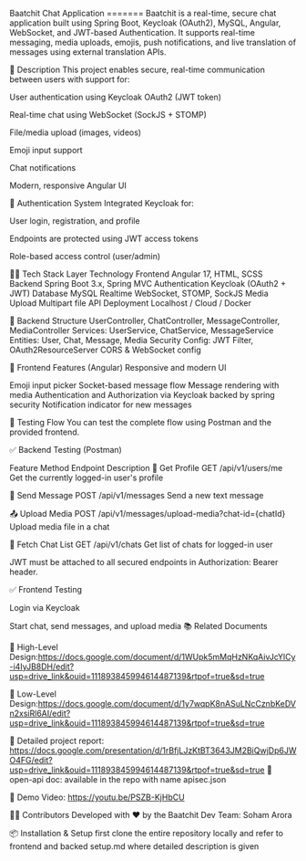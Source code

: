Baatchit Chat Application
======= Baatchit is a real-time, secure chat application built using Spring Boot, Keycloak (OAuth2), MySQL, Angular, WebSocket, and JWT-based Authentication. It supports real-time messaging, media uploads, emojis, push notifications, and live translation of messages using external translation APIs.

📝 Description This project enables secure, real-time communication between users with support for:

User authentication using Keycloak OAuth2 (JWT token)

Real-time chat using WebSocket (SockJS + STOMP)

File/media upload (images, videos)

Emoji input support

Chat notifications

Modern, responsive Angular UI

🔐 Authentication System Integrated Keycloak for:

User login, registration, and profile

Endpoints are protected using JWT access tokens

Role-based access control (user/admin)

🧑‍💻 Tech Stack Layer Technology Frontend Angular 17, HTML, SCSS Backend Spring Boot 3.x, Spring MVC Authentication Keycloak (OAuth2 + JWT) Database MySQL Realtime WebSocket, STOMP, SockJS Media Upload Multipart file API Deployment Localhost / Cloud / Docker

📂 Backend Structure UserController, ChatController, MessageController, MediaController Services: UserService, ChatService, MessageService Entities: User, Chat, Message, Media Security Config: JWT Filter, OAuth2ResourceServer CORS & WebSocket config

🎨 Frontend Features (Angular) Responsive and modern UI

Emoji input picker Socket-based message flow Message rendering with media Authentication and Authorization via Keycloak backed by spring security Notification indicator for new messages

🧪 Testing Flow You can test the complete flow using Postman and the provided frontend.

✅ Backend Testing (Postman)

Feature Method Endpoint Description 🔐 Get Profile GET /api/v1/users/me Get the currently logged-in user's profile

💬 Send Message POST /api/v1/messages Send a new text message

📤 Upload Media POST /api/v1/messages/upload-media?chat-id={chatId} Upload media file in a chat

🧾 Fetch Chat List GET /api/v1/chats Get list of chats for logged-in user

JWT must be attached to all secured endpoints in Authorization: Bearer header.

✅ Frontend Testing

Login via Keycloak

Start chat, send messages, and upload media
📚 Related Documents

📄 High-Level Design:https://docs.google.com/document/d/1WUpk5mMqHzNKqAivJcYlCy-i4IyJB8DH/edit?usp=drive_link&ouid=111893845994614487139&rtpof=true&sd=true

📄 Low-Level Design:https://docs.google.com/document/d/1y7wqpK8nASuLNcCznbKeDVn2xsiRl6AI/edit?usp=drive_link&ouid=111893845994614487139&rtpof=true&sd=true

📄 Detailed project report: https://docs.google.com/presentation/d/1rBfjLJzKtBT3643JM2BiQwjDp6JWO4FG/edit?usp=drive_link&ouid=111893845994614487139&rtpof=true&sd=true
📄 open-api doc: available in the repo with name apisec.json 

📄 Demo Video: https://youtu.be/PSZB-KjHbCU

👨‍💻 Contributors Developed with ❤ by the Baatchit Dev Team: Soham Arora

📦 Installation & Setup 
first clone the entire repository locally and 
refer to frontend and backed setup.md 
where detailed description is given 
